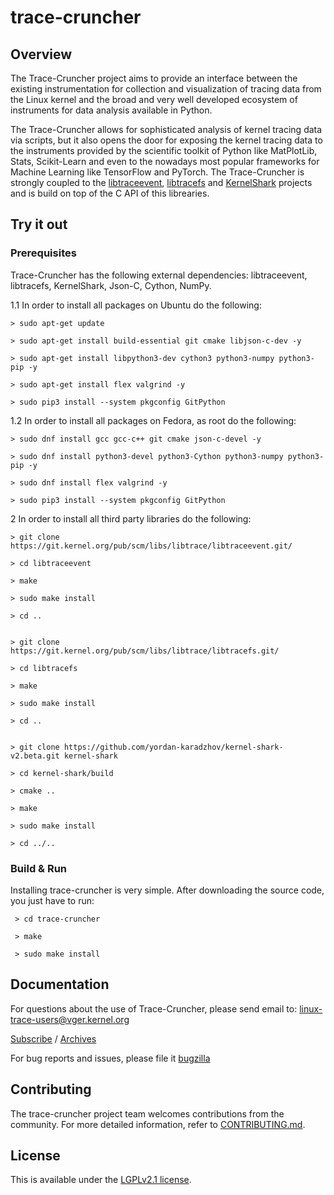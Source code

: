

# trace-cruncher

## Overview

The Trace-Cruncher project aims to provide an interface between the existing instrumentation for collection and visualization of tracing data from the Linux kernel and the broad and very well developed ecosystem of instruments for data analysis available in Python.

The Trace-Cruncher allows for sophisticated analysis of kernel tracing data via scripts, but it also opens the door for exposing the kernel tracing data to the instruments provided by the scientific toolkit of Python like MatPlotLib, Stats, Scikit-Learn and even to the nowadays most popular frameworks for Machine Learning like TensorFlow and PyTorch. The Trace-Cruncher is strongly coupled to the [libtraceevent](https://git.kernel.org/pub/scm/libs/libtrace/libtraceevent.git), [libtracefs](https://git.kernel.org/pub/scm/libs/libtrace/libtracefs.git/) and [KernelShark](https://git.kernel.org/pub/scm/utils/trace-cmd/kernel-shark.git/) projects and is build on top of the C API of this librearies.

## Try it out

### Prerequisites

Trace-Cruncher has the following external dependencies:
  libtraceevent, libtracefs, KernelShark, Json-C, Cython, NumPy.

1.1 In order to install all packages on Ubuntu do the following:

    > sudo apt-get update

    > sudo apt-get install build-essential git cmake libjson-c-dev -y

    > sudo apt-get install libpython3-dev cython3 python3-numpy python3-pip -y

    > sudo apt-get install flex valgrind -y

    > sudo pip3 install --system pkgconfig GitPython

1.2 In order to install all packages on Fedora, as root do the following:

    > sudo dnf install gcc gcc-c++ git cmake json-c-devel -y

    > sudo dnf install python3-devel python3-Cython python3-numpy python3-pip -y

    > sudo dnf install flex valgrind -y

    > sudo pip3 install --system pkgconfig GitPython


2 In order to install all third party libraries do the following:

    > git clone https://git.kernel.org/pub/scm/libs/libtrace/libtraceevent.git/

    > cd libtraceevent

    > make

    > sudo make install

    > cd ..


    > git clone https://git.kernel.org/pub/scm/libs/libtrace/libtracefs.git/

    > cd libtracefs

    > make

    > sudo make install

    > cd ..


    > git clone https://github.com/yordan-karadzhov/kernel-shark-v2.beta.git kernel-shark

    > cd kernel-shark/build

    > cmake ..

    > make

    > sudo make install

    > cd ../..

### Build & Run

Installing trace-cruncher is very simple. After downloading the source code, you just have to run:

     > cd trace-cruncher

     > make

     > sudo make install

## Documentation
For questions about the use of Trace-Cruncher, please send email to: linux-trace-users@vger.kernel.org

[Subscribe](http://vger.kernel.org/vger-lists.html#linux-trace-users) / [Archives](https://lore.kernel.org/linux-trace-users/)

For bug reports and issues, please file it
[bugzilla](https://bugzilla.kernel.org/buglist.cgi?component=Trace-cmd%2FKernelshark&product=Tools&resolution=---)

## Contributing

The trace-cruncher project team welcomes contributions from the community. For more detailed information, refer to [CONTRIBUTING.md](CONTRIBUTING.md).

## License

This is available under the [LGPLv2.1 license](COPYING-LGPLv2.1.txt).
